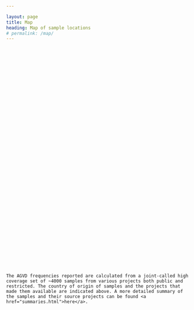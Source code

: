 ```yaml
---

layout: page
title: Map
heading: Map of sample locations
# permalink: /map/
---
```


<html>
<head>
    <title>Source locations of samples within AGVD</title>
    <link rel="stylesheet" href="https://unpkg.com/leaflet/dist/leaflet.css" />
    <style>
        #map {
            height: 600px;
            width: 800px;
        }
    </style>
</head>
<body>
    <div id="map"></div>
    <script src="https://d3js.org/d3.v7.min.js"></script>
    <script src="https://unpkg.com/leaflet/dist/leaflet.js"></script>
    <script src="assets/js/maploader.js" defer></script>


    The AGVD frequencies reported are calculated from a joint-called high coverage set of ~4000 samples from various projects both public and restricted. The country of origin of samples and the projects that made them available are indicated above. A more detailed summary of the samples and their source projects can be found <a href="summaries.html">here</a>.
</body>
</html>